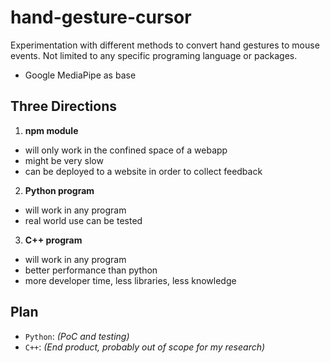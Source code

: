 # hand-gesture-cursor
 Experimentation with different methods to convert hand gestures to mouse events. Not limited to any specific programing language or packages.

- Google MediaPipe as base


## Three Directions

1. **npm module** 
  - will only work in the confined space of a webapp  
  - might be very slow
  - can be deployed to a website in order to collect feedback

2. **Python program** 
  - will work in any program
  - real world use can be tested

3. **C++ program**
  - will work in any program
  - better performance than python
  - more developer time, less libraries, less knowledge 

## Plan

- `Python`: *(PoC and testing)*
- `C++`: *(End product, probably out of scope for my research)*